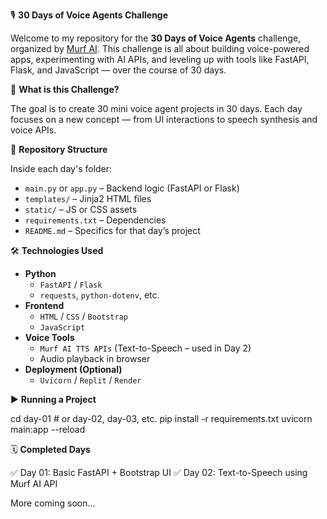 🎙️ **30 Days of Voice Agents Challenge**

Welcome to my repository for the **30 Days of Voice Agents** challenge, organized by [Murf AI](https://murf.ai). This challenge is all about building voice-powered apps, experimenting with AI APIs, and leveling up with tools like FastAPI, Flask, and JavaScript — over the course of 30 days.

🚀 **What is this Challenge?**

The goal is to create 30 mini voice agent projects in 30 days. Each day focuses on a new concept — from UI interactions to speech synthesis and voice APIs.

📁 **Repository Structure**

Inside each day's folder:
- `main.py` or `app.py` – Backend logic (FastAPI or Flask)
- `templates/` – Jinja2 HTML files
- `static/` – JS or CSS assets
- `requirements.txt` – Dependencies
- `README.md` – Specifics for that day’s project

🛠 **Technologies Used**

- **Python**
  - `FastAPI` / `Flask`
  - `requests`, `python-dotenv`, etc.
- **Frontend**
  - `HTML` / `CSS` / `Bootstrap`
  - `JavaScript`
- **Voice Tools**
  - `Murf AI TTS APIs` (Text-to-Speech – used in Day 2)
  - Audio playback in browser
- **Deployment (Optional)**
  - `Uvicorn` / `Replit` / `Render`

▶️ **Running a Project**

cd day-01  # or day-02, day-03, etc.
pip install -r requirements.txt
uvicorn main:app --reload

🗓️ **Completed Days**

✅ Day 01: Basic FastAPI + Bootstrap UI
✅ Day 02: Text-to-Speech using Murf AI API

More coming soon...
